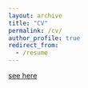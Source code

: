 ```yaml
---
layout: archive
title: "CV"
permalink: /cv/
author_profile: true
redirect_from:
  - /resume
---
```


[see here](https://drive.google.com/file/d/1p9FSJ7-c__dgvJn3DS3hIHE_QpBDWtRc/view?usp=sharing)
